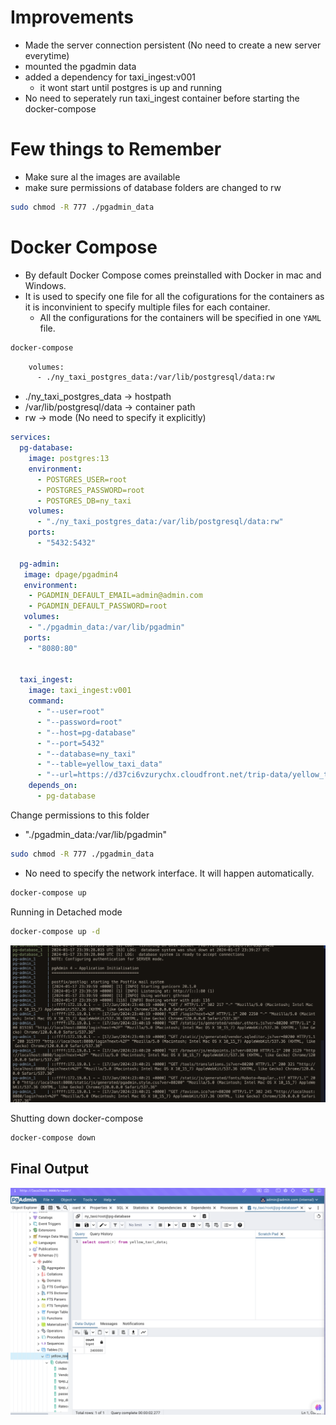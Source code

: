 # Improvements

- Made the server connection persistent (No need to create a new server everytime)
- mounted the pgadmin data
- added a dependency for taxi_ingest:v001
  - it wont start until postgres is up and running
- No need to seperately run taxi_ingest container before starting the docker-compose

# Few things to Remember

- Make sure al the images are available
- make sure permissions of database folders are changed to rw

```bash
sudo chmod -R 777 ./pgadmin_data
```

# Docker Compose

- By default Docker Compose comes preinstalled with Docker in mac and Windows.
- It is used to specify one file for all the cofigurations for the containers as it is inconvinient to specify multiple files for each container.
  - All the configurations for the containers will be specified in one `YAML` file.

```bash
docker-compose
```

```bash
    volumes:
      - ./ny_taxi_postgres_data:/var/lib/postgresql/data:rw
```

- ./ny_taxi_postgres_data -> hostpath
- /var/lib/postgresql/data -> container path
- rw -> mode (No need to specify it explicitly)

```yaml
services:
  pg-database:
    image: postgres:13
    environment:
      - POSTGRES_USER=root 
      - POSTGRES_PASSWORD=root 
      - POSTGRES_DB=ny_taxi 
    volumes:
      - "./ny_taxi_postgres_data:/var/lib/postgresql/data:rw"
    ports:
      - "5432:5432"
  
  pg-admin:
   image: dpage/pgadmin4
   environment:
    - PGADMIN_DEFAULT_EMAIL=admin@admin.com
    - PGADMIN_DEFAULT_PASSWORD=root
   volumes:
    - "./pgadmin_data:/var/lib/pgadmin"
   ports:
    - "8080:80"

  
  taxi_ingest:
    image: taxi_ingest:v001
    command:
      - "--user=root"
      - "--password=root"
      - "--host=pg-database"
      - "--port=5432"
      - "--database=ny_taxi"
      - "--table=yellow_taxi_data"
      - "--url=https://d37ci6vzurychx.cloudfront.net/trip-data/yellow_tripdata_2023-10.parquet"
    depends_on:
      - pg-database

```

Change permissions to this folder 

- "./pgadmin_data:/var/lib/pgadmin"
  
```bash
sudo chmod -R 777 ./pgadmin_data
```

- No need to specify the network interface. It will happen automatically.

```bash
docker-compose up
```

Running in Detached mode

```bash
docker-compose up -d 
```

![Alt text](image.png)

Shutting down docker-compose

```bash
docker-compose down
```

## Final Output
![Alt text](image-1.png)
